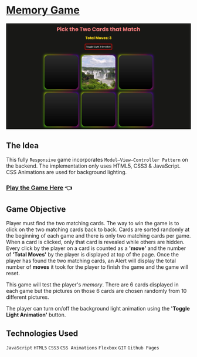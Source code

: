 # [Memory Game](http://chamathcodes.com/memory-game/)

<img src="/port2.jpg">

## The Idea
This fully `Responsive` game incorporates `Model–View–Controller Pattern` on the backend. The implementation only uses HTML5, CSS3 & JavaScript. CSS Animations are used for background lighting. 

### [Play the Game Here](http://chamathcodes.com/memory-game/) 👈

## Game Objective
Player must find the two matching cards. The way to win the game is to click on the two matching cards back to back. Cards are sorted randomly at the beginning of each game and there is only two matching cards per game. When a card is clicked, only that card is revealed while others are hidden. Every click by the player on a card is counted as a **'move'** and the number of **'Total Moves'** by the player is displayed at top of the page. Once the player has found the two matching cards, an Alert will display the total number of **moves** it took for the player to finish the game and the game will reset.

This game will test the player's *memory*. There are 6 cards displayed in each game but the pictures on those 6 cards are chosen randomly from 10 different pictures.

The player can turn on/off the background light animation using the **'Toggle Light Animation'** button.

## Technologies Used
`JavaScript` `HTML5` `CSS3` `CSS Animations` `Flexbox` `GIT` `Github Pages`
